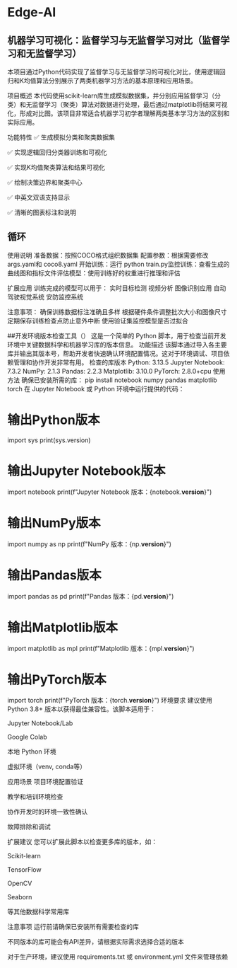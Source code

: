 # Edge-AI
## 机器学习可视化：监督学习与无监督学习对比（监督学习和无监督学习）
本项目通过Python代码实现了监督学习与无监督学习的可视化对比，使用逻辑回归和K均值算法分别展示了两类机器学习方法的基本原理和应用场景。

项目概述
本代码使用scikit-learn库生成模拟数据集，并分别应用监督学习（分类）和无监督学习（聚类）算法对数据进行处理，最后通过matplotlib将结果可视化，形成对比图。该项目非常适合机器学习初学者理解两类基本学习方法的区别和实际应用。

功能特性
✅ 生成模拟分类和聚类数据集

✅ 实现逻辑回归分类器训练和可视化

✅ 实现K均值聚类算法和结果可视化

✅ 绘制决策边界和聚类中心

✅ 中英文双语支持显示

✅ 清晰的图表标注和说明
## 循环
使用说明
​准备数据​：按照COCO格式组织数据集
​配置参数​：根据需要修改 args.yaml和 coco8.yaml
​开始训练​：运行 python train.py
​监控训练​：查看生成的曲线图和指标文件
​评估模型​：使用训练好的权重进行推理和评估

扩展应用
训练完成的模型可以用于：
实时目标检测
视频分析
图像识别应用
自动驾驶视觉系统
安防监控系统

注意事项：
确保训练数据标注准确且多样
根据硬件条件调整批次大小和图像尺寸
定期保存训练检查点防止意外中断
使用验证集监控模型是否过拟合

##开发环境版本检查工具（）
这是一个简单的 Python 脚本，用于检查当前开发环境中关键数据科学和机器学习库的版本信息。
功能描述
该脚本通过导入各主要库并输出其版本号，帮助开发者快速确认环境配置情况。这对于环境调试、项目依赖管理和协作开发非常有用。
检查的库版本
​Python: 3.13.5
​Jupyter Notebook: 7.3.2
​NumPy: 2.1.3
​Pandas: 2.2.3
​Matplotlib: 3.10.0
​PyTorch: 2.8.0+cpu
使用方法
确保已安装所需的库：
pip install notebook numpy pandas matplotlib torch
在 Jupyter Notebook 或 Python 环境中运行提供的代码：
# 输出Python版本
import sys
print(sys.version)

# 输出Jupyter Notebook版本
import notebook
print(f"Jupyter Notebook 版本：{notebook.__version__}")

# 输出NumPy版本
import numpy as np
print(f"NumPy 版本：{np.__version__}")

# 输出Pandas版本
import pandas as pd
print(f"Pandas 版本：{pd.__version__}")

# 输出Matplotlib版本
import matplotlib as mpl
print(f"Matplotlib 版本：{mpl.__version__}")

# 输出PyTorch版本
import torch
print(f"PyTorch 版本：{torch.__version__}")
环境要求
建议使用 Python 3.8+ 版本以获得最佳兼容性。该脚本适用于：

Jupyter Notebook/Lab

Google Colab

本地 Python 环境

虚拟环境（venv, conda等）

应用场景
项目环境配置验证

教学和培训环境检查

协作开发时的环境一致性确认

故障排除和调试

扩展建议
您可以扩展此脚本以检查更多库的版本，如：

Scikit-learn

TensorFlow

OpenCV

Seaborn

等其他数据科学常用库

注意事项
运行前请确保已安装所有需要检查的库

不同版本的库可能会有API差异，请根据实际需求选择合适的版本

对于生产环境，建议使用 requirements.txt 或 environment.yml 文件来管理依赖
